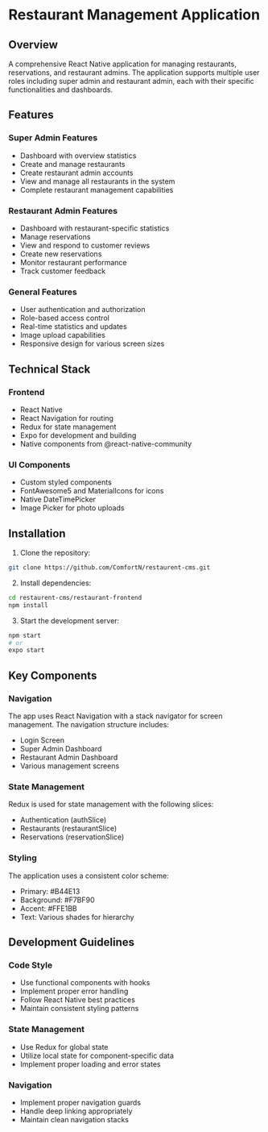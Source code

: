 # Restaurant Management Application

## Overview
A comprehensive React Native application for managing restaurants, reservations, and restaurant admins. The application supports multiple user roles including super admin and restaurant admin, each with their specific functionalities and dashboards.

## Features

### Super Admin Features
- Dashboard with overview statistics
- Create and manage restaurants
- Create restaurant admin accounts
- View and manage all restaurants in the system
- Complete restaurant management capabilities

### Restaurant Admin Features
- Dashboard with restaurant-specific statistics
- Manage reservations
- View and respond to customer reviews
- Create new reservations
- Monitor restaurant performance
- Track customer feedback

### General Features
- User authentication and authorization
- Role-based access control
- Real-time statistics and updates
- Image upload capabilities
- Responsive design for various screen sizes

## Technical Stack

### Frontend
- React Native
- React Navigation for routing
- Redux for state management
- Expo for development and building
- Native components from @react-native-community

### UI Components
- Custom styled components
- FontAwesome5 and MaterialIcons for icons
- Native DateTimePicker
- Image Picker for photo uploads

## Installation

1. Clone the repository:
```bash
git clone https://github.com/ComfortN/restaurent-cms.git
```

2. Install dependencies:
```bash
cd restaurent-cms/restaurant-frontend
npm install
```

3. Start the development server:
```bash
npm start
# or
expo start
```


## Key Components

### Navigation
The app uses React Navigation with a stack navigator for screen management. The navigation structure includes:
- Login Screen
- Super Admin Dashboard
- Restaurant Admin Dashboard
- Various management screens

### State Management
Redux is used for state management with the following slices:
- Authentication (authSlice)
- Restaurants (restaurantSlice)
- Reservations (reservationSlice)

### Styling
The application uses a consistent color scheme:
- Primary: #B44E13
- Background: #F7BF90
- Accent: #FFE1BB
- Text: Various shades for hierarchy

## Development Guidelines

### Code Style
- Use functional components with hooks
- Implement proper error handling
- Follow React Native best practices
- Maintain consistent styling patterns

### State Management
- Use Redux for global state
- Utilize local state for component-specific data
- Implement proper loading and error states

### Navigation
- Implement proper navigation guards
- Handle deep linking appropriately
- Maintain clean navigation stacks

